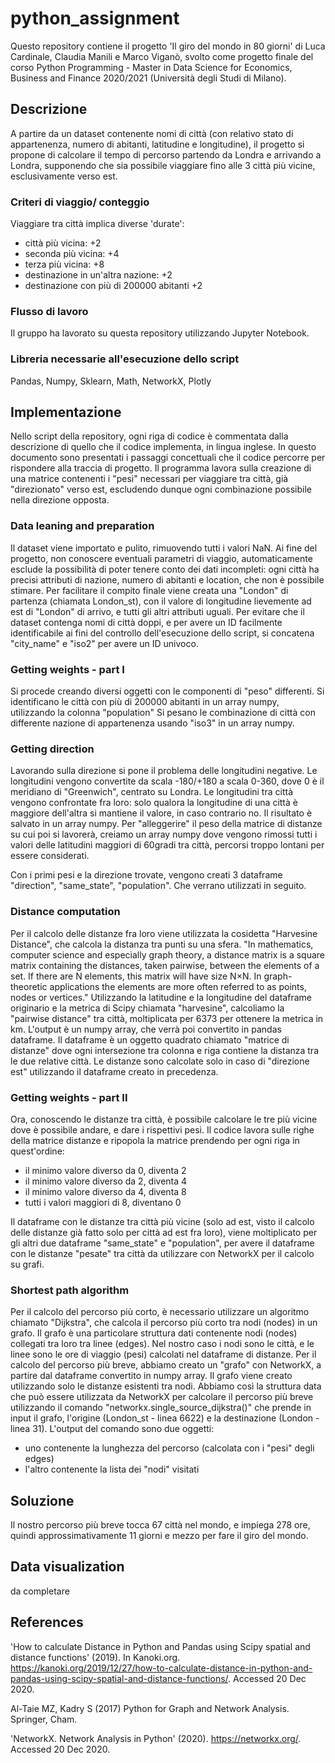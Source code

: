 # python_assignment

Questo repository contiene il progetto 'Il giro del mondo in 80 giorni' di Luca Cardinale, Claudia Manili e Marco Viganò, svolto come progetto finale del corso Python Programming - Master in Data Science for Economics, Business and Finance 2020/2021 (Università degli Studi di Milano).


## Descrizione

A partire da un dataset contenente nomi di città (con relativo stato di appartenenza, numero di abitanti, latitudine e longitudine), il progetto si propone di calcolare il tempo di percorso partendo da Londra e arrivando a Londra, supponendo che sia possibile viaggiare fino alle 3 città più vicine, esclusivamente verso est. 

### Criteri di viaggio/ conteggio
Viaggiare tra città implica diverse 'durate':
- città più vicina: +2
- seconda più vicina: +4
- terza più vicina: +8
- destinazione in un'altra nazione: +2
- destinazione con più di 200000 abitanti +2

### Flusso di lavoro
Il gruppo ha lavorato su questa repository utilizzando Jupyter Notebook.

### Libreria necessarie all'esecuzione dello script
Pandas, Numpy, Sklearn, Math, NetworkX, Plotly

## Implementazione
Nello script della repository, ogni riga di codice è commentata dalla descrizione di quello che il codice implementa, in lingua inglese. In questo documento sono presentati i passaggi concettuali che il codice percorre per rispondere alla traccia di progetto. Il programma lavora sulla creazione di una matrice contenenti i "pesi" necessari per viaggiare tra città, già "direzionato" verso est, escludendo dunque ogni combinazione possibile nella direzione opposta.

### Data leaning and preparation

Il dataset viene importato e pulito, rimuovendo tutti i valori NaN. Ai fine del progetto, non conoscere eventuali parametri di viaggio, automaticamente esclude la possibilità di poter tenere conto dei dati incompleti: ogni città ha precisi attributi di nazione, numero di abitanti e location, che non è possibile stimare.
Per facilitare il compito finale viene creata una "London" di partenza (chiamata London_st), con il valore di longitudine lievemente ad est di "London" di arrivo, e tutti gli altri attributi uguali.
Per evitare che il dataset contenga nomi di città doppi, e per avere un ID facilmente identificabile ai fini del controllo dell'esecuzione dello script, si concatena "city_name" e "iso2" per avere un ID univoco.

### Getting weights - part I
Si procede creando diversi oggetti con le componenti di "peso" differenti.
Si identificano le città con più di 200000 abitanti in un array numpy, utilizzando la colonna "population"
Si pesano le combinazione di città con differente nazione di appartenenza usando "iso3" in un array numpy. 

### Getting direction
Lavorando sulla direzione si pone il problema delle longitudini negative. Le longitudini vengono convertite da scala -180/+180 a scala 0-360, dove 0 è il meridiano di "Greenwich", centrato su Londra. 
Le longitudini tra città vengono confrontate fra loro: solo qualora la longitudine di una città è maggiore dell'altra si mantiene il valore, in caso contrario no. Il risultato è salvato in un array numpy.
Per "alleggerire" il peso della matrice di distanze su cui poi si lavorerà, creiamo un array numpy dove vengono rimossi tutti i valori delle latitudini maggiori di 60gradi tra città, percorsi troppo lontani per essere considerati.

Con i primi pesi e la direzione trovate, vengono creati 3 dataframe "direction", "same_state", "population". Che verrano utilizzati in seguito.

### Distance computation
Per il calcolo delle distanze fra loro viene utilizzata la cosidetta "Harvesine Distance", che calcola la distanza tra punti su una sfera. 
"In mathematics, computer science and especially graph theory, a distance matrix is a square matrix containing the distances, taken pairwise, between the elements of a set. If there are N elements, this matrix will have size N×N. In graph-theoretic applications the elements are more often referred to as points, nodes or vertices."
Utilizzando la latitudine e la longitudine del dataframe originario e la metrica di Scipy chiamata "harvesine", calcoliamo la "pairwise distance" tra città, moltiplicata per 6373 per ottenere la metrica in km. L'output è un numpy array, che verrà poi convertito in pandas dataframe. Il dataframe è un oggetto quadrato chiamato "matrice di distanze" dove ogni intersezione tra colonna e riga contiene la distanza tra le due relative città. Le distanze sono calcolate solo in caso di "direzione est" utilizzando il dataframe creato in precedenza.

### Getting weights - part II
Ora, conoscendo le distanze tra città, è possibile calcolare le tre più vicine dove è possibile andare, e dare i rispettivi pesi. Il codice lavora sulle righe della matrice distanze e ripopola la matrice prendendo per ogni riga in quest'ordine:
- il minimo valore diverso da 0, diventa 2
- il minimo valore diverso da 2, diventa 4
- il minimo valore diverso da 4, diventa 8
- tutti i valori maggiori di 8, diventano 0

Il dataframe con le distanze tra città più vicine (solo ad est, visto il calcolo delle distanze già fatto solo per città ad est fra loro), viene moltiplicato per gli altri due dataframe "same_state" e "population", per avere il dataframe con le distanze "pesate" tra città da utilizzare con NetworkX per il calcolo su grafi.

### Shortest path algorithm
Per il calcolo del percorso più corto, è necessario utilizzare un algoritmo chiamato "Dijkstra", che calcola il percorso più corto tra nodi (nodes) in un grafo. Il grafo è una particolare struttura dati contenente nodi (nodes) collegati tra loro tra linee (edges). Nel nostro caso i nodi sono le città, e le linee sono le ore di viaggio (pesi) calcolati nel dataframe di distanze.
Per il calcolo del percorso più breve, abbiamo creato un "grafo" con NetworkX, a partire dal dataframe convertito in numpy array. Il grafo viene creato utilizzando solo le distanze esistenti tra nodi.
Abbiamo così la struttura data che può essere utilizzata da NetworkX per calcolare il percorso più breve utilizzando il comando "networkx.single_source_dijkstra()" che prende in input il grafo, l'origine (London_st - linea 6622) e la destinazione (London - linea 31). L'output del comando sono due oggetti:
- uno contenente la lunghezza del percorso (calcolata con i "pesi" degli edges)
- l'altro contenente la lista dei "nodi" visitati


## Soluzione
Il nostro percorso più breve tocca 67 città nel mondo, e impiega 278 ore, quindi approssimativamente 11 giorni e mezzo per fare il giro del mondo.

## Data visualization

da completare


## References

'How to calculate Distance in Python and Pandas using Scipy spatial and distance functions' (2019). In Kanoki.org. https://kanoki.org/2019/12/27/how-to-calculate-distance-in-python-and-pandas-using-scipy-spatial-and-distance-functions/. Accessed 20 Dec 2020.

Al-Taie MZ, Kadry S (2017) Python for Graph and Network Analysis. Springer, Cham.

'NetworkX. Network Analysis in Python' (2020). https://networkx.org/. Accessed 20 Dec 2020.


